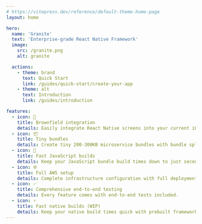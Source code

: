 ```yaml
---
# https://vitepress.dev/reference/default-theme-home-page
layout: home

hero:
  name: 'Granite'
  text: 'Enterprise-grade React Native Framework'
  image:
    src: /granite.png
    alt: granite

  actions:
    - theme: brand
      text: Quick Start
      link: /guides/quick-start/create-your-app
    - theme: alt
      text: Introduction
      link: /guides/introduction

features:
  - icon: 🔌
    title: Brownfield integration
    details: Easily integrate React Native screens into your current iOS and Android apps.
  - icon: 📦
    title: Tiny bundles
    details: Create tiny 200-300KB microservice bundles with bundle splitting and smart optimization.
  - icon: 🚀
    title: Fast JavaScript builds
    details: Keep your JavaScript bundle build times down to just seconds using ESBuild.
  - icon: 🌐
    title: Full AWS setup
    details: Complete infrastructure configuration with full deployment control.
  - icon: ✅
    title: Comprehensive end-to-end testing
    details: Every feature comes with end-to-end tests included.
  - icon: ⚡️
    title: Fast native builds (WIP)
    details: Keep your native build times quick with prebuilt frameworks.
---
```

